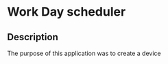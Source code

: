 <h1>Work Day scheduler</h1>

<h2>Description</h2>
<p>The purpose of this application was to create a device</p>

